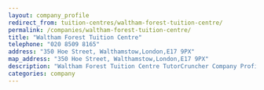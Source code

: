 ```yaml
---
layout: company_profile
redirect_from: tuition-centres/waltham-forest-tuition-centre/
permalink: /companies/waltham-forest-tuition-centre/
title: "Waltham Forest Tuition Centre"
telephone: "020 8509 8165"
address: "350 Hoe Street, Walthamstow,London,E17 9PX"
map_address: "350 Hoe Street, Walthamstow,London,E17 9PX"
description: "Waltham Forest Tuition Centre TutorCruncher Company Profile"
categories: company
---
```

